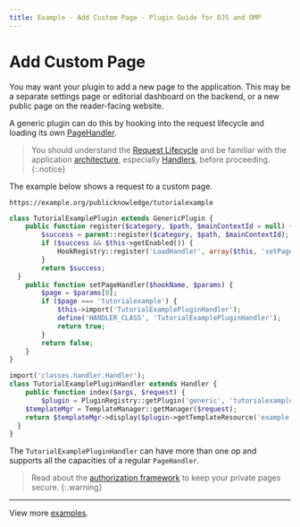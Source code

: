 ```yaml
---
title: Example - Add Custom Page - Plugin Guide for OJS and OMP
---
```


# Add Custom Page

You may want your plugin to add a new page to the application. This may be a separate settings page or editorial dashboard on the backend, or a new public page on the reader-facing website.

A generic plugin can do this by hooking into the request lifecycle and loading its own [PageHandler](/dev/documentation/en/architecture-handlers).

> You should understand the [Request Lifecycle](/dev/documentation/en/architecture-request) and be familiar with the application [architecture](/dev/documentation/en/architecture), especially [Handlers](/dev/documentation/en/architecture-handlers), before proceeding.
{:.notice}

The example below shows a request to a custom page.

```
https://example.org/publicknowledge/tutorialexample
```

```php
class TutorialExamplePlugin extends GenericPlugin {
	public function register($category, $path, $mainContextId = null) {
		$success = parent::register($category, $path, $mainContextId);
		if ($success && $this->getEnabled()) {
			HookRegistry::register('LoadHandler', array($this, 'setPageHandler'));
		}
		return $success;
  }
	public function setPageHandler($hookName, $params) {
		$page = $params[0];
		if ($page === 'tutorialexample') {
			$this->import('TutorialExamplePluginHandler');
			define('HANDLER_CLASS', 'TutorialExamplePluginHandler');
			return true;
		}
		return false;
	}
}
```

```php
import('classes.handler.Handler');
class TutorialExamplePluginHandler extends Handler {
	public function index($args, $request) {
		$plugin = PluginRegistry::getPlugin('generic', 'tutorialexampleplugin');
    $templateMgr = TemplateManager::getManager($request);
    return $templateMgr->display($plugin->getTemplateResource('example.tpl'));
  }
}
```

The `TutorialExamplePluginHandler` can have more than one op and supports all the capacities of a regular `PageHandler`.

> Read about the [authorization framework](/dev/documentation/en/architecture-authorization) to keep your private pages secure.
{:.warning}

---

View more [examples](./examples).
